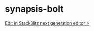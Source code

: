 # synapsis-bolt

[Edit in StackBlitz next generation editor ⚡️](https://stackblitz.com/~/github.com/francisco-sereno/synapsis-bolt)